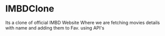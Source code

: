 # IMBDClone
Its a clone of official IMBD Website Where we are fetching movies details with name and adding them to Fav. using API's
